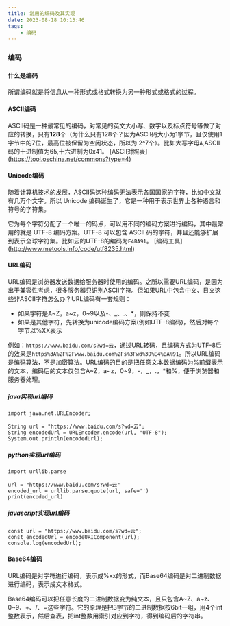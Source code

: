 ```yaml
---
title: 常用的编码及其实现
date: 2023-08-18 10:13:46
tags:
    - 编码
---
```


### 编码

#### 什么是编码
所谓编码就是将信息从一种形式或格式转换为另一种形式或格式的过程。

#### ASCII编码
ASCII码是一种最常见的编码，对常见的英文大小写、数字以及标点符号等做了对应的转换，只有**128**个（为什么只有128个？因为ASCII码大小为1字节，且仅使用1字节中的7位，最高位被保留为空闲状态，所以为 2^7个）。比如大写字母`A`,ASCII码的十进制值为65,十六进制为0x41。
[ASCII对照表]
(https://tool.oschina.net/commons?type=4)

#### Unicode编码
随着计算机技术的发展，ASCII码这种编码无法表示各国国家的字符，比如中文就有几万个文字。所以 Unicode 编码诞生了，它是一种用于表示世界上各种语言和符号的字符集。

它为每个字符分配了一个唯一的码点，可以用不同的编码方案进行编码，其中最常用的就是  UTF-8 编码方案。UTF-8 可以包含 ASCII 码的字符，并且还能够扩展到表示全球字符集。比如云的UTF-8的编码为`E4BA91`。
[编码工具]
(http://www.metools.info/code/utf8235.html)

#### URL编码
URL编码是浏览器发送数据给服务器时使用的编码。之所以需要URL编码，是因为出于兼容性考虑，很多服务器只识别ASCII字符。但如果URL中包含中文、日文这些非ASCII字符怎么办？URL编码有一套规则：
* 如果字符是A~Z，a~z，0~9以及-、_、.、*，则保持不变
* 如果是其他字符，先转换为unicode编码方案(例如UTF-8编码)，然后对每个字节以%XX表示

例如：`https://www.baidu.com/s?wd=云`，通过URL转码，且编码方式为UTF-8后的效果是`https%3A%2F%2Fwww.baidu.com%2Fs%3Fwd%3D%E4%BA%91`。所以URL编码是编码算法，不是加密算法。URL编码的目的是把任意文本数据编码为%前缀表示的文本，编码后的文本仅包含A~Z，a~z，0~9，-，_，.，*和%，便于浏览器和服务器处理。

##### java实现url编码
```
import java.net.URLEncoder;

String url = "https://www.baidu.com/s?wd=云";
String encodedUrl = URLEncoder.encode(url, "UTF-8");
System.out.println(encodedUrl);
```

##### python实现url编码
```
import urllib.parse

url = "https://www.baidu.com/s?wd=云"
encoded_url = urllib.parse.quote(url, safe='')
print(encoded_url)
```

##### javascript实现url编码
```
const url = "https://www.baidu.com/s?wd=云";
const encodedUrl = encodeURIComponent(url);
console.log(encodedUrl);
```

#### Base64编码
URL编码是对字符进行编码，表示成%xx的形式，而Base64编码是对二进制数据进行编码，表示成文本格式。

Base64编码可以把任意长度的二进制数据变为纯文本，且只包含A~Z、a~z、0~9、+、/、=这些字符。它的原理是把3字节的二进制数据按6bit一组，用4个int整数表示，然后查表，把int整数用索引对应到字符，得到编码后的字符串。